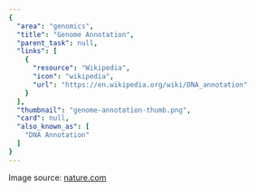 ```yaml
---
{
  "area": "genomics",
  "title": "Genome Annotation",
  "parent_task": null,
  "links": [
    {
      "resource": "Wikipedia",
      "icon": "wikipedia",
      "url": "https://en.wikipedia.org/wiki/DNA_annotation"
    }
  ],
  "thumbnail": "genome-annotation-thumb.png",
  "card": null,
  "also_known_as": [
    "DNA Annotation"
  ]
}
---
```

Image source: [nature.com](https://www.nature.com/articles/s41598-018-30398-6)
